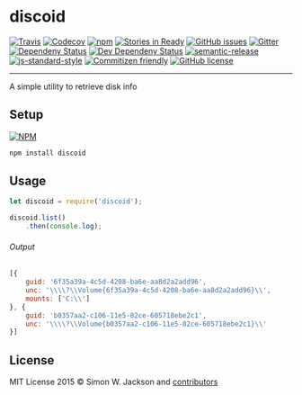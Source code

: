 # discoid

[![Travis](https://img.shields.io/travis/miniArray/discoid.svg)](https://travis-ci.org/miniArray/discoid)
[![Codecov](https://img.shields.io/codecov/c/github/miniArray/discoid.svg)](https://codecov.io/github/miniArray/discoid)
[![npm](https://img.shields.io/npm/v/discoid.svg)](https://www.npmjs.com/package/discoid)
[![Stories in Ready](https://badge.waffle.io/miniArray/discoid.png?label=ready&title=Ready)](http://waffle.io/miniArray/discoid)
[![GitHub issues](https://img.shields.io/github/issues/miniArray/discoid.svg)](https://github.com/miniArray/discoid/issues)
[![Gitter](https://img.shields.io/gitter/room/miniArray/discoid.svg)](https://gitter.im/miniArray/discoid)
[![Dependeny Status](https://img.shields.io/david/miniArray/discoid.svg)](https://david-dm.org/miniArray/discoid/)
[![Dev Dependeny Status](https://img.shields.io/david/dev/miniArray/discoid.svg)](https://david-dm.org/miniArray/discoid/#info=devDependencies)
[![semantic-release](https://img.shields.io/badge/%20%20%F0%9F%93%A6%F0%9F%9A%80-semantic--release-e10079.svg)](https://github.com/semantic-release/semantic-release)
[![js-standard-style](https://img.shields.io/badge/code%20style-standard-brightgreen.svg?style=flat)](https://github.com/feross/standard)
[![Commitizen friendly](https://img.shields.io/badge/commitizen-friendly-brightgreen.svg)](http://commitizen.github.io/cz-cli/)
[![GitHub license](https://img.shields.io/github/license/miniArray/discoid.svg)](http://opensource.org/licenses/MIT)

--------------------------------------------------------------------------------

A simple utility to retrieve disk info

## Setup

[![NPM](https://nodei.co/npm/discoid.png?downloads=true&downloadRank=true&stars=true)](https://nodei.co/npm/discoid/)

```bash
npm install discoid
```

## Usage

```javascript
let discoid = require('discoid');

discoid.list()
    .then(console.log);
```
###### Output

```javascript
[{
	guid: '6f35a39a-4c5d-4208-ba6e-aa8d2a2add96',
	unc: '\\\\?\\Volume{6f35a39a-4c5d-4208-ba6e-aa8d2a2add96}\\',
	mounts: ['C:\\']
}, {
	guid: 'b0357aa2-c106-11e5-82ce-605718ebe2c1',
	unc: '\\\\?\\Volume{b0357aa2-c106-11e5-82ce-605718ebe2c1}\\'
}]
```

## License

MIT License
2015 © Simon W. Jackson and [contributors](https://github.com/miniArray/discoid/graphs/contributors)
